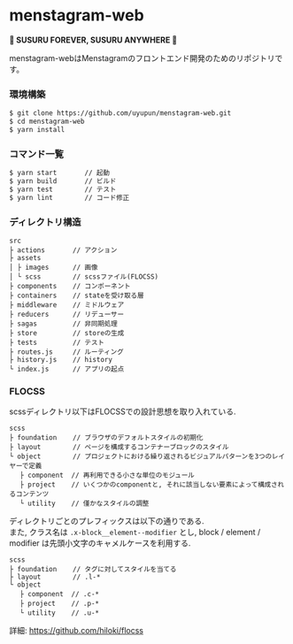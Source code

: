# menstagram-web

**🍜 SUSURU FOREVER, SUSURU ANYWHERE 🍜**

menstagram-webはMenstagramのフロントエンド開発のためのリポジトリです。

### 環境構築

```bash
$ git clone https://github.com/uyupun/menstagram-web.git
$ cd menstagram-web
$ yarn install
```

### コマンド一覧

```bash
$ yarn start       // 起動
$ yarn build       // ビルド
$ yarn test        // テスト
$ yarn lint        // コード修正
```

### ディレクトリ構造

```text
src
├ actions       // アクション
├ assets
│ ├ images      // 画像
│ └ scss        // scssファイル(FLOCSS)
├ components    // コンポーネント
├ containers    // stateを受け取る層
├ middleware    // ミドルウェア
├ reducers      // リデューサー
├ sagas         // 非同期処理
├ store         // storeの生成
├ tests         // テスト
├ routes.js     // ルーティング
├ history.js    // history
└ index.js      // アプリの起点
```

### FLOCSS

scssディレクトリ以下はFLOCSSでの設計思想を取り入れている.

```text
scss
├ foundation    // ブラウザのデフォルトスタイルの初期化
├ layout        // ページを構成するコンテナーブロックのスタイル
└ object        // プロジェクトにおける繰り返されるビジュアルパターンを3つのレイヤーで定義
　 ├ component  // 再利用できる小さな単位のモジュール
　 ├ project    // いくつかのcomponentと, それに該当しない要素によって構成されるコンテンツ
　 └ utility    // 僅かなスタイルの調整
```

ディレクトリごとのプレフィックスは以下の通りである.  
また, クラス名は `.x-block__element--modifier` とし, block / element / modifier は先頭小文字のキャメルケースを利用する.

```text
scss
├ foundation    // タグに対してスタイルを当てる
├ layout        // .l-*
└ object
　 ├ component  // .c-*
　 ├ project    // .p-*
　 └ utility    // .u-*
```

詳細: https://github.com/hiloki/flocss
